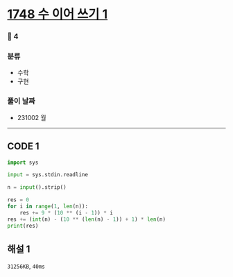 # [1748 수 이어 쓰기 1](https://www.acmicpc.net/problem/1748)

### 🥈 4

### 분류

- 수학
- 구현

### 풀이 날짜

- 231002 월

---

## CODE 1

```python
import sys

input = sys.stdin.readline

n = input().strip()

res = 0
for i in range(1, len(n)):
    res += 9 * (10 ** (i - 1)) * i
res += (int(n) - (10 ** (len(n) - 1)) + 1) * len(n)
print(res)
```

## 해설 1

`31256KB`, `40ms`
